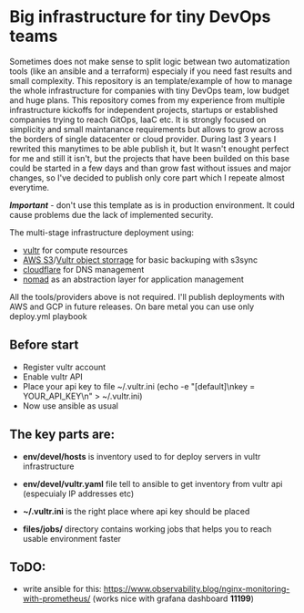 Big infrastructure for tiny DevOps teams
========================================

Sometimes does not make sense to split logic betwean two automatization tools (like an ansible and a terraform) especialy if you need fast results and small complexity. This repository is an template/example of how to manage the whole infrastructure for companies with tiny DevOps team, low budget and huge plans.
This repository comes from my experience from multiple infrastructure kickoffs for independent projects, startups or established companies trying to reach GitOps, IaaC etc. It is strongly focused on simplicity and small maintanance requirements but allows to grow across the borders of single datacenter or cloud provider.
During last 3 years I rewrited this manytimes to be able publish it, but It wasn't enought perfect for me and still it isn't, but the projects that have been builded on this base could be started in a few days and than grow fast without issues and major changes, so I've decided to publish only core part which I repeate almost everytime.


***Important*** - don't use this template as is in production environment. It could cause problems due the lack of implemented security.

The multi-stage infrastructure deployment using:
 * [vultr](https://vultr.com) for compute resources
 * [AWS S3](https://aws.amazon.com/s3/)/[Vultr object storrage](https://www.vultr.com/products/object-storage/) for basic backuping with s3sync
 * [cloudflare](https://cloudflare.com) for DNS management
 * [nomad](https://nomadproject.io) as an abstraction layer for application management 

All the tools/providers above is not required. I'll publish deployments with AWS and GCP in future releases. On bare metal you can use only deploy.yml playbook

Before start
------------

 * Register vultr account
 * Enable vultr API
 * Place your api key to file ~/.vultr.ini (echo -e "[default]\nkey = YOUR_API_KEY\n" > ~/.vultr.ini)
 * Now use ansible as usual


The key parts are:
------------------
 * **env/devel/hosts** is inventory used to for deploy servers in vultr infrastructure
 
 * **env/devel/vultr.yaml** file tell to ansible to get inventory from vultr api (especuialy IP addresses etc)
 
 * **~/.vultr.ini** is the right place where api key should be placed

 * **files/jobs/** directory contains working jobs that helps you to reach usable environment faster


ToDO:
-----

- write ansible for this: https://www.observability.blog/nginx-monitoring-with-prometheus/ (works nice with grafana dashboard **11199**)

